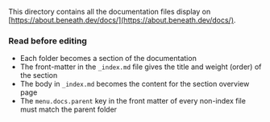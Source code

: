 This directory contains all the documentation files display on [https://about.beneath.dev/docs/](https://about.beneath.dev/docs/).

### Read before editing

- Each folder becomes a section of the documentation
- The front-matter in the `_index.md` file gives the title and weight (order) of the section
- The body in `_index.md` becomes the content for the section overview page
- The `menu.docs.parent` key in the front matter of every non-index file must match the parent folder
